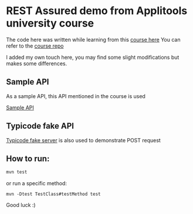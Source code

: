 # REST Assured demo from Applitools university course
The code here was written while learning from this [course here](https://testautomationu.applitools.com/automating-your-api-tests-with-rest-assured/)
You can refer to the [course repo](https://github.com/basdijkstra/rest-assured-workshop)

I added my own touch here, you may find some slight modifications but makes some differences.

## Sample API
As a sample API, this API mentioned in the course is used

[Sample API](http://api.zippopotam.us/)

## Typicode fake API
[Typicode fake server](https://github.com/typicode/json-server) is also used to demonstrate POST request

## How to run:
```sh
mvn test
```
or run a specific method:
```
mvn -Dtest TestClass#testMethod test
```

Good luck  :)